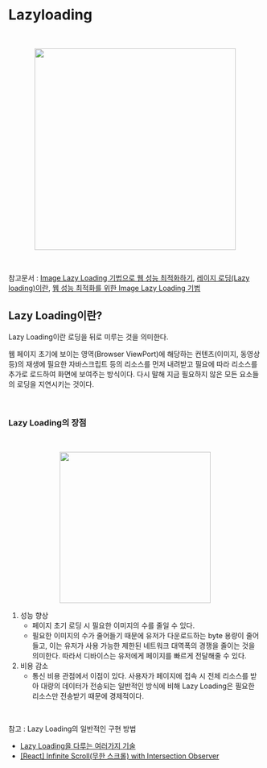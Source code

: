 # Lazyloading

<br>
<p align="center">
<img src="https://img1.daumcdn.net/thumb/R1280x0/?scode=mtistory2&fname=https%3A%2F%2Fblog.kakaocdn.net%2Fdn%2FnUKUG%2FbtqOFikUozU%2FrcyMIMQXXczrP9Mke1Flw0%2Fimg.jpg" width="400px">
</p>
<br>

참고문서 : [Image Lazy Loading 기법으로 웹 성능 최적화하기](https://onlydev.tistory.com/104), [레이지 로딩(Lazy loading)이란](https://happist.com/570198/%ED%94%8C%EB%9F%AC%EA%B7%B8%EC%9D%B8-%EC%86%8C%EA%B0%9C-%EC%B5%9C%EC%8B%A0-%EA%B8%B0%EC%88%A0%EB%A1%9C-%EB%AC%B4%EC%9E%A5%ED%95%B4-%EB%B6%80%EB%93%9C%EB%9F%AC%EC%9A%B4-%EB%A0%88%EC%9D%B4%EC%A7%80), [웹 성능 최적화를 위한 Image Lazy Loading 기법](https://helloinyong.tistory.com/297)

## Lazy Loading이란?

Lazy Loading이란 로딩을 뒤로 미루는 것을 의미한다.

웹 페이지 초기에 보이는 영역(Browser ViewPort)에 해당하는 컨텐츠(이미지, 동영상 등)의 재생에 필요한 자바스크립트 등의 리소스를 먼저 내려받고 필요에 따라 리소스를 추가로 로드하여 화면에 보여주는 방식이다.
다시 말해 지금 필요하지 않은 모든 요소들의 로딩을 지연시키는 것이다.

<br>

### Lazy Loading의 장점

<br>
<p align="center">
<img src="https://velog.velcdn.com/images/qowhdgn/post/586268d7-bc88-4ddd-828c-c359c5afb450/image.png" width="300px">
</p>

1. 성능 향상
   - 페이지 초기 로딩 시 필요한 이미지의 수를 줄일 수 있다.
   - 필요한 이미지의 수가 줄어들기 때문에 유저가 다운로드하는 byte 용량이 줄어들고, 이는 유저가 사용 가능한 제한된 네트워크 대역폭의 경쟁을 줄이는 것을 의미한다. 따라서 디바이스는 유저에게 페이지를 빠르게 전달해줄 수 있다.
2. 비용 감소
   - 통신 비용 관점에서 이점이 있다. 사용자가 페이지에 접속 시 전체 리소스를 받아 대량의 데이터가 전송되는 일반적인 방식에 비해 Lazy Loading은 필요한 리소스만 전송받기 때문에 경제적이다.

<br>

참고 : Lazy Loading의 일반적인 구현 방법

- [Lazy Loading을 다루는 여러가지 기술](https://helloinyong.tistory.com/297#title-4)
- [[React] Infinite Scroll(무한 스크롤) with Intersection Observer](https://im-developer.tistory.com/196)
